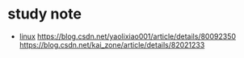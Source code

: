 # study note

-   [linux](linux/README.md)
https://blog.csdn.net/yaolixiao001/article/details/80092350
https://blog.csdn.net/kai_zone/article/details/82021233
